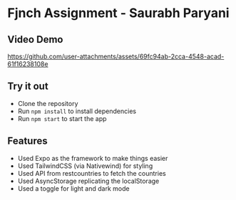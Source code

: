 # Fjnch Assignment - Saurabh Paryani

## Video Demo


https://github.com/user-attachments/assets/69fc94ab-2cca-4548-acad-61f16238108e




## Try it out
- Clone the repository
- Run `npm install` to install dependencies
- Run `npm start` to start the app

## Features
- Used Expo as the framework to make things easier
- Used TailwindCSS (via Nativewind) for styling
- Used API from restcountries to fetch the countries
- Used AsyncStorage replicating the localStorage
- Used a toggle for light and dark mode
